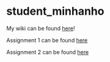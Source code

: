 # student_minhanho

My wiki can be found [here](https://github.com/bcb420-2020/student_minhanho/wiki)!

Assignment 1 can be found [here](https://htmlpreview.github.io/?https://github.com/bcb420-2020/student_minhanho/blob/master/a1.html)


Assignment 2 can be found [here](https://htmlpreview.github.io/?https://github.com/bcb420-2020/student_minhanho/blob/master/a2.html)
